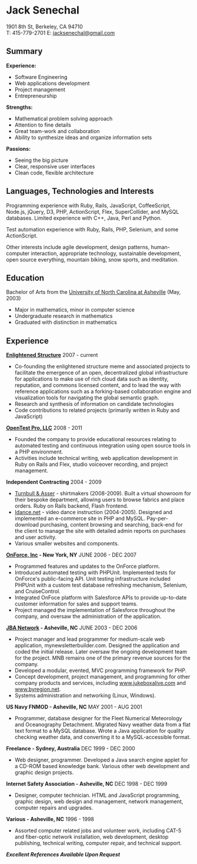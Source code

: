 Jack Senechal
=============

1901 8th St, Berkeley, CA 94710  
T: 415-779-2701 E: <jacksenechal@gmail.com>

Summary
-------

**Experience:**

-   Software Engineering
-   Web applications development
-   Project management
-   Entrepreneurship

**Strengths:**

-   Mathematical problem solving approach
-   Attention to fine details
-   Great team-work and collaboration
-   Ability to synthesize ideas and organize information sets

**Passions:**

-   Seeing the big picture
-   Clear, responsive user interfaces
-   Clean code, flexible architecture

Languages, Technologies and Interests
-------------------------------------

Programming experience with Ruby, Rails, JavaScript, CoffeeScript,
Node.js, jQuery, D3, PHP, ActionScript, Flex, SuperCollider, and MySQL
databases. Limited experience with C++, Java, Perl and Python.

Test automation experience with Ruby, Rails, PHP, Selenium, and some
ActionScript.

Other interests include agile development, design patterns, human-computer
interaction, appropriate technology, sustainable development, open source
everything, mountain biking, snow sports, and meditation.

Education
---------

Bachelor of Arts from the [University of North Carolina at Asheville][]
(May, 2003)

-   Major in mathematics, minor in computer science
-   Undergraduate research in mathematics
-   Graduated with distinction in mathematics

Experience
----------

**[Enlightened Structure][]** 2007 - current

-   Co-founding the enlightened structure meme and associated projects to
    facilitate the emergence of an open, decentralized global
    infrastructure for applications to make use of rich cloud data such as
    identity, reputation, and commons licensed content, and to lead the way
    with reference applications such as a forking-based collaboration
    engine and visualization tools for navigating the global semantic
    graph.
-   Research and synthesis of information on candidate technologies
-   Code contributions to related projects (primarily written in Ruby and
    JavaScript)

**[OpenTest Pro, LLC][]** 2008 - 2011

-   Founded the company to provide educational resources relating to
    automated testing and continuous integration using open source tools
    in a PHP environment.
-   Activities include technical writing, web application development in
    Ruby on Rails and Flex, studio voiceover recording, and project
    management.

**Independent Contracting** 2004 - 2009

-   [Turnbull & Asser][] - shirtmakers (2008-2009). Built a virtual showroom
    for their bespoke department, allowing users to browse fabrics and
    place orders. Ruby on Rails backend, Flash frontend.
-   [Idance.net][] - video dance instruction (2004-2005). Designed and
    implemented an e-commerce site in PHP and MySQL. Pay-per-download
    purchasing, content browsing and searching, back-end for the client
    to manage the site with detailed admin reports on purchases and user
    activity.
-   Various smaller websites and components.

**[OnForce, Inc][] - New York, NY** JUNE 2006 - DEC 2007

-   Programmed features and updates to the OnForce platform.
-   Introduced automated testing with PHPUnit. Implemented tests for
    OnForce's public-facing API. Unit testing infrastructure included
    PHPUnit with a custom test database refreshing mechanism, Selenium,
    and CruiseControl.
-   Integrated OnFoce platform with Salesforce APIs to provide
    up-to-date customer information for sales and support teams.
-   Project managed the implementation of Salesforce throughout the
    company, and oversaw the administration of the application.

**[JBA Network][] - Asheville, NC** JUNE 2003 - DEC 2006

-   Project manager and lead programmer for medium-scale web application,
    mynewsletterbuilder.com. Designed the application and coded the initial
    release. Later oversaw the ongoing development team for the project.
    MNB remains one of the primary revenue sources for the company.
-   Developed a modular, evented, MVC programming framework for PHP.
-   Concept development, project management, and programming for other
    company products and services, including www.jukeboxalive.com and
    www.byregion.net.
-   Systems administration and networking (Linux, Windows).

**US Navy FNMOD - Asheville, NC** MAY 2001 - AUG 2001

-   Programmer, database designer for the Fleet Numerical Meteorology and
    Oceanography Detachment. Migrated Navy weather data from a flat text
    format to a MySQL database. Wrote a Java application for quality checking
    weather data, and converting it to a MySQL-accessible format.

**Freelance - Sydney, Australia** DEC 1999 - DEC 2000

-   Web designer, programmer. Developed a Java search engine applet for
    a CD-ROM based knowledge bank. Various other web development and
    graphic design projects.

**Internet Safety Association - Asheville, NC** DEC 1998 - DEC 1999

-   Designer, computer technician. HTML and JavaScript programming,
    graphic design, web design and management, network management,
    computer repairs and upgrades.

**Various - Asheville, NC** 1996 - 1998

-   Assorted computer related jobs and volunteer work, including CAT-5
    and fiber-optic network installation, web development, desktop
    publishing, technical writing, computer repair, and technical
    support.

***Excellent References Available Upon Request***

[University of North Carolina at Asheville]: http://unca.edu
[Enlightened Structure]: http://enlightenedstructure.org
[OpenTest Pro, LLC]: http://opentestpro.com
[Turnbull & Asser]: http://turnbullandasser.com
[Idance.net]: http://idance.net
[OnForce, Inc]: http://onforce.com
[JBA Network]: http://jbanetwork.com

